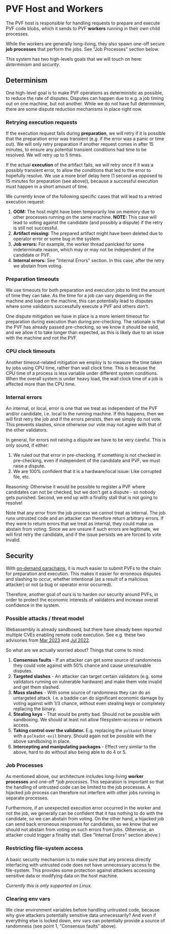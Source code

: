 # PVF Host and Workers

The PVF host is responsible for handling requests to prepare and execute PVF
code blobs, which it sends to PVF **workers** running in their own child
processes.

While the workers are generally long-living, they also spawn one-off secure
**job processes** that perform the jobs. See "Job Processes" section below.

This system has two high-levels goals that we will touch on here: *determinism*
and *security*.

## Determinism

One high-level goal is to make PVF operations as deterministic as possible, to
reduce the rate of disputes. Disputes can happen due to e.g. a job timing out on
one machine, but not another. While we do not have full determinism, there are
some dispute reduction mechanisms in place right now.

### Retrying execution requests

If the execution request fails during **preparation**, we will retry if it is
possible that the preparation error was transient (e.g. if the error was a panic
or time out). We will only retry preparation if another request comes in after
15 minutes, to ensure any potential transient conditions had time to be
resolved. We will retry up to 5 times.

If the actual **execution** of the artifact fails, we will retry once if it was
a possibly transient error, to allow the conditions that led to the error to
hopefully resolve. We use a more brief delay here (1 second as opposed to 15
minutes for preparation (see above)), because a successful execution must happen
in a short amount of time.

We currently know of the following specific cases that will lead to a retried
execution request:

1. **OOM:** The host might have been temporarily low on memory due to other
   processes running on the same machine. **NOTE:** This case will lead to
   voting against the candidate (and possibly a dispute) if the retry is still
   not successful.
2. **Artifact missing:** The prepared artifact might have been deleted due to
   operator error or some bug in the system.
3. **Job errors:** For example, the worker thread panicked for some
   indeterminate reason, which may or may not be independent of the candidate or
   PVF.
4. **Internal errors:** See "Internal Errors" section. In this case, after the
   retry we abstain from voting.

### Preparation timeouts

We use timeouts for both preparation and execution jobs to limit the amount of
time they can take. As the time for a job can vary depending on the machine and
load on the machine, this can potentially lead to disputes where some validators
successfully execute a PVF and others don't.

One dispute mitigation we have in place is a more lenient timeout for
preparation during execution than during pre-checking. The rationale is that the
PVF has already passed pre-checking, so we know it should be valid, and we allow
it to take longer than expected, as this is likely due to an issue with the
machine and not the PVF.

### CPU clock timeouts

Another timeout-related mitigation we employ is to measure the time taken by
jobs using CPU time, rather than wall clock time. This is because the CPU time
of a process is less variable under different system conditions. When the
overall system is under heavy load, the wall clock time of a job is affected
more than the CPU time.

### Internal errors

An internal, or local, error is one that we treat as independent of the PVF
and/or candidate, i.e. local to the running machine. If this happens, then we
will first retry the job and if the errors persists, then we simply do not vote.
This prevents slashes, since otherwise our vote may not agree with that of the
other validators.

In general, for errors not raising a dispute we have to be very careful. This is
only sound, if either:

1. We ruled out that error in pre-checking. If something is not checked in
   pre-checking, even if independent of the candidate and PVF, we must raise a
   dispute.
2. We are 100% confident that it is a hardware/local issue: Like corrupted file,
   etc.

Reasoning: Otherwise it would be possible to register a PVF where candidates can
not be checked, but we don't get a dispute - so nobody gets punished. Second, we
end up with a finality stall that is not going to resolve!

Note that any error from the job process we cannot treat as internal. The job
runs untrusted code and an attacker can therefore return arbitrary errors. If
they were to return errors that we treat as internal, they could make us abstain
from voting. Since we are unsure if such errors are legitimate, we will first
retry the candidate, and if the issue persists we are forced to vote invalid.

## Security

With [on-demand parachains](https://github.com/orgs/paritytech/projects/67), it
is much easier to submit PVFs to the chain for preparation and execution. This
makes it easier for erroneous disputes and slashing to occur, whether
intentional (as a result of a malicious attacker) or not (a bug or operator
error occurred).

Therefore, another goal of ours is to harden our security around PVFs, in order
to protect the economic interests of validators and increase overall confidence
in the system.

### Possible attacks / threat model

Webassembly is already sandboxed, but there have already been reported multiple
CVEs enabling remote code execution. See e.g. these two advisories from
[Mar 2023](https://github.com/bytecodealliance/wasmtime/security/advisories/GHSA-ff4p-7xrq-q5r8)
and [Jul 2022](https://github.com/bytecodealliance/wasmtime/security/advisories/GHSA-7f6x-jwh5-m9r4).

So what are we actually worried about? Things that come to mind:

1. **Consensus faults** - If an attacker can get some source of randomness they
   could vote against with 50% chance and cause unresolvable disputes.
2. **Targeted slashes** - An attacker can target certain validators (e.g. some
   validators running on vulnerable hardware) and make them vote invalid and get
   them slashed.
3. **Mass slashes** - With some source of randomness they can do an untargeted
   attack. I.e. a baddie can do significant economic damage by voting against
   with 1/3 chance, without even stealing keys or completely replacing the
   binary.
4. **Stealing keys** - That would be pretty bad. Should not be possible with
   sandboxing. We should at least not allow filesystem-access or network access.
5. **Taking control over the validator.** E.g. replacing the `polkadot` binary
   with a `polkadot-evil` binary. Should again not be possible with the above
   sandboxing in place.
6. **Intercepting and manipulating packages** - Effect very similar to the
   above, hard to do without also being able to do 4 or 5.

### Job Processes

As mentioned above, our architecture includes long-living **worker processes**
and one-off **job processes*. This separation is important so that the handling
of untrusted code can be limited to the job processes. A hijacked job process
can therefore not interfere with other jobs running in separate processes.

Furthermore, if an unexpected execution error occurred in the worker and not the
job, we generally can be confident that it has nothing to do with the candidate,
so we can abstain from voting. On the other hand, a hijacked job can send back
erroneous responses for candidates, so we know that we should not abstain from
voting on such errors from jobs. Otherwise, an attacker could trigger a finality
stall. (See "Internal Errors" section above.)

### Restricting file-system access

A basic security mechanism is to make sure that any process directly interfacing
with untrusted code does not have unnecessary access to the file-system. This
provides some protection against attackers accessing sensitive data or modifying
data on the host machine.

*Currently this is only supported on Linux.*

<!-- TODO: Uncomment when this has been enabled. -->

<!-- ### Restricting networking -->

<!-- We also disable networking on PVF threads by disabling certain syscalls, such as -->
<!-- the creation of sockets. This prevents attackers from either downloading -->
<!-- payloads or communicating sensitive data from the validator's machine to the -->
<!-- outside world. -->

<!-- *Currently this is only supported on Linux.* -->

### Clearing env vars

We clear environment variables before handling untrusted code, because why give
attackers potentially sensitive data unnecessarily? And even if everything else
is locked down, env vars can potentially provide a source of randomness (see
point 1, "Consensus faults" above).
